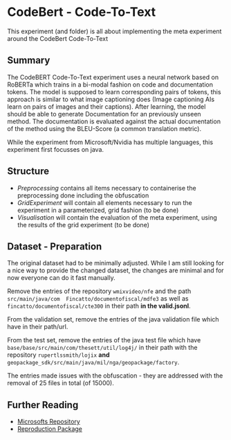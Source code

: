 # CodeBert - Code-To-Text

This experiment (and folder) is all about implementing the meta experiment around the CodeBert Code-To-Text 

## Summary

The CodeBERT Code-To-Text experiment uses a neural network based on RoBERTa which trains in a bi-modal fashion on code and documentation tokens. 
The model is supposed to learn corresponding pairs of tokens, this approach is similar to what image captioning does (Image captioning AIs learn on pairs of images and their captions).
After learning, the model should be able to generate Documentation for an previously unseen method. 
The documentation is evaluated against the actual documentation of the method using the BLEU-Score (a common translation metric). 

While the experiment from Microsoft/Nvidia has multiple languages, this experiment first focusses on java. 

## Structure

- *Preprocessing* contains all items necessary to containerise the preprocessing done including the obfuscation
- *GridExperiment* will contain all elements necessary to run the experiment in a parameterized, grid fashion (to be done)
- *Visualisation* will contain the evaluation of the meta experiment, using the results of the grid experiment (to be done)

## Dataset - Preparation 

The original dataset had to be minimally adjusted. 
While I am still looking for a nice way to provide the changed dataset, the changes are minimal and for now everyone can do it fast manually. 

Remove the entries of the repository `wmixvideo/nfe` and the path ` src/main/java/com 
Fincatto/documentofiscal/mdfe3` as well as `fincatto/documentofiscal/cte300` in their path **in the valid.jsonl**.

From the validation set, remove the entries of the java validation file which have  in their path/url. 

From the test set, remove the entries of the java test file which have `base/base/src/main/com/thesett/util/log4j/` in their path with the repository `rupertlssmith/lojix` **and** `geopackage_sdk/src/main/java/mil/nga/geopackage/factory`.

The entries made issues with the obfuscation - they are addressed with the removal of 25 files in total (of 15000).

## Further Reading 

- [Microsofts Repository](https://github.com/microsoft/CodeXGLUE/tree/main/Code-Text/code-to-text)
- [Reproduction Package](https://github.com/ciselab/CodeBert-CodeToText-Reproduction)
